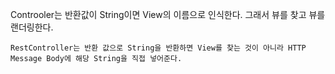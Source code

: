 Controoler는 반환값이 String이면 View의 이름으로 인식한다.
그래서 뷰를 찾고 뷰를 랜더링한다.
```
RestController는 반환 값으로 String을 반환하면 View를 찾는 것이 아니라 HTTP Message Body에 해당 String을 직접 넣어준다.
```

